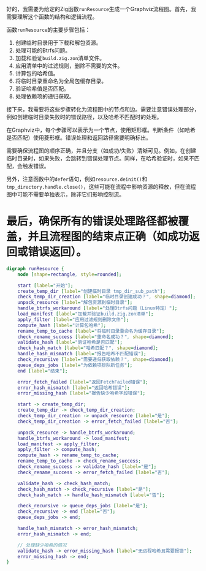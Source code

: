 好的，我需要为给定的Zig函数`runResource`生成一个Graphviz流程图。首先，我需要理解这个函数的结构和逻辑流程。

函数`runResource`的主要步骤包括：
1. 创建临时目录用于下载和解包资源。
2. 处理可能的Btrfs问题。
3. 加载和验证`build.zig.zon`清单文件。
4. 应用清单中的过滤规则，删除不需要的文件。
5. 计算包的哈希值。
6. 将临时目录重命名为全局包缓存目录。
7. 验证哈希值是否匹配。
8. 处理依赖项的递归获取。

接下来，我需要将这些步骤转化为流程图中的节点和边。需要注意错误处理部分，例如创建临时目录失败时的错误路径，以及哈希不匹配时的处理。

在Graphviz中，每个步骤可以表示为一个节点，使用矩形框。判断条件（如哈希是否匹配）使用菱形框。错误处理和返回路径需要明确标出。

需要确保流程图的顺序正确，并且分支（如成功/失败）清晰可见。例如，在创建临时目录时，如果失败，会跳转到错误处理节点。同样，在哈希验证时，如果不匹配，会触发错误。

另外，注意函数中的`defer`语句，例如`resource.deinit()`和`tmp_directory.handle.close()`，这些可能在流程中影响资源的释放，但在流程图中可能不需要单独表示，除非它们影响控制流。

最后，确保所有的错误处理路径都被覆盖，并且流程图的结束点正确（如成功返回或错误返回）。
================================================
```dot
digraph runResource {
    node [shape=rectangle, style=rounded];

    start [label="开始"];
    create_temp_dir [label="创建临时目录 tmp_dir_sub_path"];
    check_temp_dir_creation [label="临时目录创建成功？", shape=diamond];
    unpack_resource [label="解包资源到临时目录"];
    handle_btrfs_workaround [label="处理Btrfs问题（Linux特定）"];
    load_manifest [label="加载并验证build.zig.zon清单"];
    apply_filter [label="应用过滤规则删除文件"];
    compute_hash [label="计算包哈希"];
    rename_temp_to_cache [label="将临时目录重命名为缓存目录"];
    check_rename_success [label="重命名成功？", shape=diamond];
    validate_hash [label="验证哈希是否匹配"];
    check_hash_match [label="哈希匹配？", shape=diamond];
    handle_hash_mismatch [label="报告哈希不匹配错误"];
    check_recursive [label="需要递归获取依赖？", shape=diamond];
    queue_deps_jobs [label="为依赖项排队新任务"];
    end [label="结束"];

    error_fetch_failed [label="返回FetchFailed错误"];
    error_hash_mismatch [label="返回哈希错误"];
    error_missing_hash [label="报告缺少哈希字段错误"];

    start -> create_temp_dir;
    create_temp_dir -> check_temp_dir_creation;
    check_temp_dir_creation -> unpack_resource [label="是"];
    check_temp_dir_creation -> error_fetch_failed [label="否"];

    unpack_resource -> handle_btrfs_workaround;
    handle_btrfs_workaround -> load_manifest;
    load_manifest -> apply_filter;
    apply_filter -> compute_hash;
    compute_hash -> rename_temp_to_cache;
    rename_temp_to_cache -> check_rename_success;
    check_rename_success -> validate_hash [label="是"];
    check_rename_success -> error_fetch_failed [label="否"];

    validate_hash -> check_hash_match;
    check_hash_match -> check_recursive [label="是"];
    check_hash_match -> handle_hash_mismatch [label="否"];

    check_recursive -> queue_deps_jobs [label="是"];
    check_recursive -> end [label="否"];
    queue_deps_jobs -> end;

    handle_hash_mismatch -> error_hash_mismatch;
    error_hash_mismatch -> end;

    // 处理缺少哈希的情况
    validate_hash -> error_missing_hash [label="无远程哈希且需要报错"];
    error_missing_hash -> end;
}
```